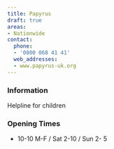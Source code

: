```yaml
---
title: Papyrus
draft: true
areas:
- Nationwide
contact:
  phone:
  - '0800 068 41 41'
  web_addresses:
  - www.papyrus-uk.org
---
```


### Information
Helpline for children

### Opening Times
* 10-10 M-F / Sat 2-10 / Sun 2- 5

